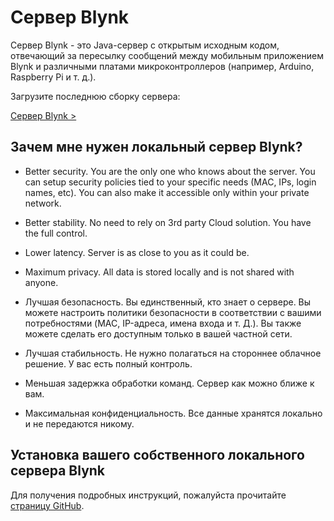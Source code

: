 # Сервер Blynk

Сервер Blynk - это Java-сервер с открытым исходным кодом, отвечающий за пересылку сообщений между мобильным приложением Blynk и различными платами микроконтроллеров (например, Arduino, Raspberry Pi и т. д.).

Загрузите последнюю сборку сервера:

[Сервер Blynk >](https://github.com/blynkkk/blynk-server/releases)

## Зачем мне нужен локальный сервер Blynk?

- Better security. You are the only one who knows about the server. You can setup security policies tied to your specific needs (MAC, IPs, login names, etc). You can also make it accessible only within your private network.
- Better stability. No need to rely on 3rd party Cloud solution. You have the full control.
- Lower latency. Server is as close to you as it could be. 
- Maximum privacy. All data is stored locally and is not shared with anyone.

- Лучшая безопасность. Вы единственный, кто знает о сервере. Вы можете настроить политики безопасности в соответствии с вашими потребностями (MAC, IP-адреса, имена входа и т. Д.). Вы также можете сделать его доступным только в вашей частной сети.
- Лучшая стабильность. Не нужно полагаться на стороннее облачное решение. У вас есть полный контроль.
- Меньшая задержка обработки команд. Сервер как можно ближе к вам.
- Максимальная конфиденциальность. Все данные хранятся локально и не передаются никому.

## Установка вашего собственного локального сервера Blynk

Для получения подробных инструкций, пожалуйста прочитайте [страницу GitHub](https://github.com/blynkkk/blynk-server#blynk-server).
